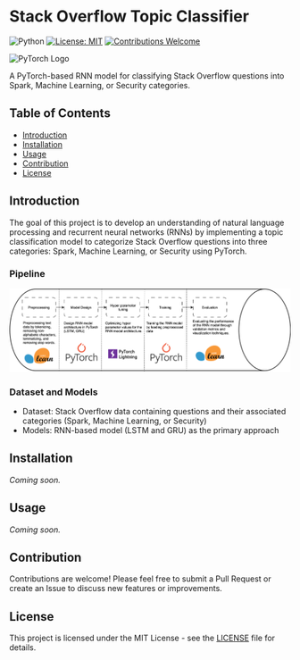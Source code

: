 # Stack Overflow Topic Classifier

![Python](https://img.shields.io/pypi/pyversions/tensorflow.svg?style=plastic)
[![License: MIT](https://img.shields.io/badge/License-MIT-yellow.svg)](https://opensource.org/licenses/MIT)
[![Contributions Welcome](https://img.shields.io/badge/contributions-welcome-brightgreen.svg?style=flat)](https://github.com/your_username/stackoverflow-topic-classifier/issues)


![PyTorch Logo](https://github.com/pytorch/pytorch/blob/master/docs/source/_static/img/pytorch-logo-dark.png)

A PyTorch-based RNN model for classifying Stack Overflow questions into Spark, Machine Learning, or Security categories.

## Table of Contents
- [Introduction](#introduction)
- [Installation](#installation)
- [Usage](#usage)
- [Contribution](#contribution)
- [License](#license)

## Introduction

The goal of this project is to develop an understanding of natural language processing and recurrent neural networks (RNNs) by implementing a topic classification model to categorize Stack Overflow questions into three categories: Spark, Machine Learning, or Security using PyTorch.

### Pipeline
<img src="assets/Rnn-pipeline.png"/>

### Dataset and Models

- Dataset: Stack Overflow data containing questions and their associated categories (Spark, Machine Learning, or Security)
- Models: RNN-based model (LSTM and GRU) as the primary approach

## Installation

_Coming soon._

## Usage

_Coming soon._

## Contribution

Contributions are welcome! Please feel free to submit a Pull Request or create an Issue to discuss new features or improvements.

## License

This project is licensed under the MIT License - see the [LICENSE](LICENSE) file for details.

